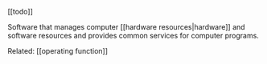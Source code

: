 [[todo]]

Software that manages computer [[hardware resources|hardware]] and software resources and provides common services for computer programs.

Related: [[operating function]]
